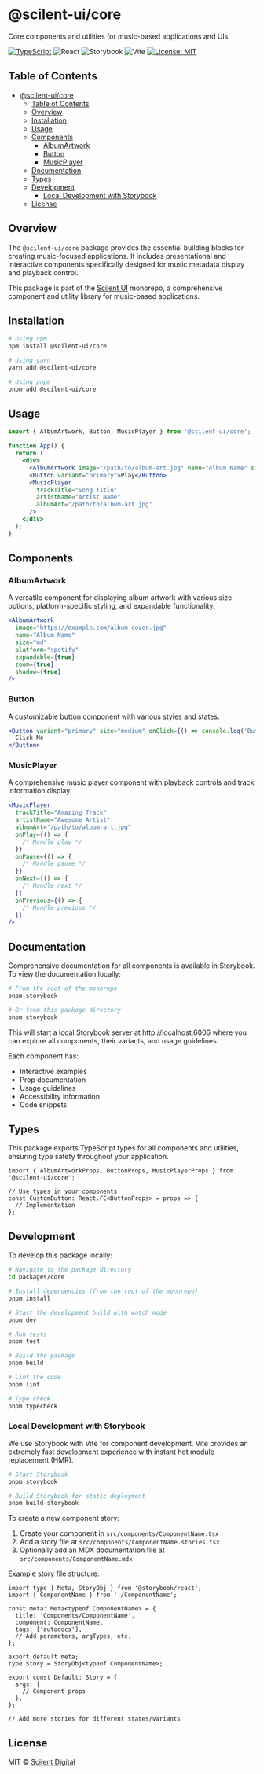 # @scilent-ui/core

Core components and utilities for music-based applications and UIs.

[![TypeScript](https://img.shields.io/badge/TypeScript-5.3.3-blue)](https://www.typescriptlang.org/)
![React](https://img.shields.io/badge/React-20232A?logo=react&logoColor=61DAFB)
![Storybook](https://img.shields.io/badge/Storybook-FF4785?logo=storybook&logoColor=white)
![Vite](https://img.shields.io/badge/Vite-646CFF?logo=vite&logoColor=white)
[![License: MIT](https://img.shields.io/badge/License-MIT-yellow.svg)](https://opensource.org/licenses/MIT)

## Table of Contents

- [@scilent-ui/core](#scilent-uicore)
  - [Table of Contents](#table-of-contents)
  - [Overview](#overview)
  - [Installation](#installation)
  - [Usage](#usage)
  - [Components](#components)
    - [AlbumArtwork](#albumartwork)
    - [Button](#button)
    - [MusicPlayer](#musicplayer)
  - [Documentation](#documentation)
  - [Types](#types)
  - [Development](#development)
    - [Local Development with Storybook](#local-development-with-storybook)
  - [License](#license)

## Overview

The `@scilent-ui/core` package provides the essential building blocks for creating music-focused applications. It includes presentational and interactive components specifically designed for music metadata display and playback control.

This package is part of the [Scilent UI](https://github.com/donovanallen/scilent-ui) monorepo, a comprehensive component and utility library for music-based applications.

## Installation

```bash
# Using npm
npm install @scilent-ui/core

# Using yarn
yarn add @scilent-ui/core

# Using pnpm
pnpm add @scilent-ui/core
```

## Usage

```jsx
import { AlbumArtwork, Button, MusicPlayer } from '@scilent-ui/core';

function App() {
  return (
    <div>
      <AlbumArtwork image="/path/to/album-art.jpg" name="Album Name" size="md" />
      <Button variant="primary">Play</Button>
      <MusicPlayer
        trackTitle="Song Title"
        artistName="Artist Name"
        albumArt="/path/to/album-art.jpg"
      />
    </div>
  );
}
```

## Components

### AlbumArtwork

A versatile component for displaying album artwork with various size options, platform-specific styling, and expandable functionality.

```jsx
<AlbumArtwork
  image="https://example.com/album-cover.jpg"
  name="Album Name"
  size="md"
  platform="spotify"
  expandable={true}
  zoom={true}
  shadow={true}
/>
```

### Button

A customizable button component with various styles and states.

```jsx
<Button variant="primary" size="medium" onClick={() => console.log('Button clicked')}>
  Click Me
</Button>
```

### MusicPlayer

A comprehensive music player component with playback controls and track information display.

```jsx
<MusicPlayer
  trackTitle="Amazing Track"
  artistName="Awesome Artist"
  albumArt="/path/to/album-art.jpg"
  onPlay={() => {
    /* Handle play */
  }}
  onPause={() => {
    /* Handle pause */
  }}
  onNext={() => {
    /* Handle next */
  }}
  onPrevious={() => {
    /* Handle previous */
  }}
/>
```

## Documentation

Comprehensive documentation for all components is available in Storybook. To view the documentation locally:

```bash
# From the root of the monorepo
pnpm storybook

# Or from this package directory
pnpm storybook
```

This will start a local Storybook server at http://localhost:6006 where you can explore all components, their variants, and usage guidelines.

Each component has:

- Interactive examples
- Prop documentation
- Usage guidelines
- Accessibility information
- Code snippets

## Types

This package exports TypeScript types for all components and utilities, ensuring type safety throughout your application.

```tsx
import { AlbumArtworkProps, ButtonProps, MusicPlayerProps } from '@scilent-ui/core';

// Use types in your components
const CustomButton: React.FC<ButtonProps> = props => {
  // Implementation
};
```

## Development

To develop this package locally:

```bash
# Navigate to the package directory
cd packages/core

# Install dependencies (from the root of the monorepo)
pnpm install

# Start the development build with watch mode
pnpm dev

# Run tests
pnpm test

# Build the package
pnpm build

# Lint the code
pnpm lint

# Type check
pnpm typecheck
```

### Local Development with Storybook

We use Storybook with Vite for component development. Vite provides an extremely fast development experience with instant hot module replacement (HMR).

```bash
# Start Storybook
pnpm storybook

# Build Storybook for static deployment
pnpm build-storybook
```

To create a new component story:

1. Create your component in `src/components/ComponentName.tsx`
2. Add a story file at `src/components/ComponentName.stories.tsx`
3. Optionally add an MDX documentation file at `src/components/ComponentName.mdx`

Example story file structure:

```tsx
import type { Meta, StoryObj } from '@storybook/react';
import { ComponentName } from './ComponentName';

const meta: Meta<typeof ComponentName> = {
  title: 'Components/ComponentName',
  component: ComponentName,
  tags: ['autodocs'],
  // Add parameters, argTypes, etc.
};

export default meta;
type Story = StoryObj<typeof ComponentName>;

export const Default: Story = {
  args: {
    // Component props
  },
};

// Add more stories for different states/variants
```

## License

MIT © [Scilent Digital](https://scilent.digital)
